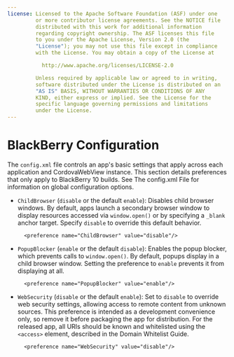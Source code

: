 ```yaml
---
license: Licensed to the Apache Software Foundation (ASF) under one
         or more contributor license agreements. See the NOTICE file
         distributed with this work for additional information
         regarding copyright ownership. The ASF licenses this file
         to you under the Apache License, Version 2.0 (the
         "License"); you may not use this file except in compliance
         with the License. You may obtain a copy of the License at

           http://www.apache.org/licenses/LICENSE-2.0

         Unless required by applicable law or agreed to in writing,
         software distributed under the License is distributed on an
         "AS IS" BASIS, WITHOUT WARRANTIES OR CONDITIONS OF ANY
         KIND, either express or implied. See the License for the
         specific language governing permissions and limitations
         under the License.
---
```


# BlackBerry Configuration

The `config.xml` file controls an app's basic settings that apply
across each application and CordovaWebView instance. This section
details preferences that only apply to BlackBerry 10 builds. See The
config.xml File for information on global configuration options.

- `ChildBrowser` (`disable` or the default `enable`): Disables child
  browser windows. By default, apps launch a secondary browser window
  to display resources accessed via `window.open()` or by specifying a
  `_blank` anchor target. Specify `disable` to override this default
  behavior.

        <preference name="ChildBrowser" value="disable"/>

- `PopupBlocker` (`enable` or the default `disable`): Enables the
  popup blocker, which prevents calls to `window.open()`. By default,
  popups display in a child browser window. Setting the preference to
  `enable` prevents it from displaying at all.

        <preference name="PopupBlocker" value="enable"/>

- `WebSecurity` (`disable` or the default `enable`): Set to `disable`
  to override web security settings, allowing access to remote content
  from unknown sources. This preference is intended as a development
  convenience only, so remove it before packaging the app for
  distribution.  For the released app, all URIs should be known and
  whitelisted using the `<access>` element, described in the Domain
  Whitelist Guide.

        <preference name="WebSecurity" value="disable"/>

